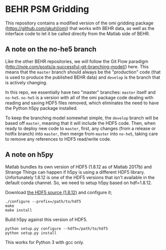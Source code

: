 # BEHR PSM Gridding

This repository contains a modified version of the omi gridding package 
(https://github.com/gkuhl/omi) that works with BEHR data, as well as the
interface code to let it be called directly from the Matlab side of BEHR.

## A note on the no-he5 branch

Like the other BEHR repositories, we will follow the Git Flow paradigm
(http://nvie.com/posts/a-successful-git-branching-model/) here. This means
that the `master` branch should always be the "production" code (that is 
used to produce the published BEHR data) and `develop` is the branch that
is actively changing. 

In this repo, we essentially have two "master" branches: `master` itself and
`no-he5`. `no-he5` is a version with all of the omi package code dealing with
reading and saving HDF5 files removed, which eliminates the need to have the
Python h5py package installed.

To keep the branching model somewhat simple, the `develop` branch will be based
off `master`, meaning that it will include the HDF5 code. Then, when ready to 
deploy new code to `master`, first, any changes (from a release or hotfix branch)
into `master`, then merge from `master` into `no-he5`, taking care to remove any
references to HDF5 read/write code.

## A note on h5py

Matlab bundles its own version of HDF5 (1.8.12 as of Matlab 2017b) and Strange Things can happen if h5py is using a different HDF5 library. Unfortunately 1.8.12 is one of the HDF5 versions that isn't available in the default conda channel. So, we need to setup h5py based on hdf=1.8.12.

Download [the HDF5 source (1.8.12)](https://support.hdfgroup.org/ftp/HDF5/releases/hdf5-1.8/hdf5-1.8.12/bin/linux-x86_64/) and configure it;

```
./configure --prefix=/path/to/hdf5
make
make install
```

Build h5py against this version of HDF5.

```
python setup.py configure --hdf5=/path/to/hdf5
python setup.py install
```

This works for Python 3 with gcc only.